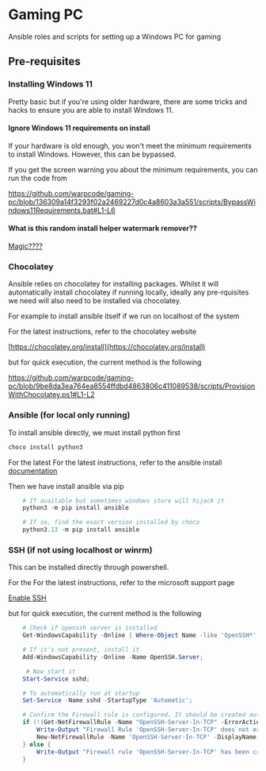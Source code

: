 # Gaming PC

Ansible roles and scripts for setting up a Windows PC for gaming

## Pre-requisites

### Installing Windows 11

Pretty basic but if you're using older hardware, there are some tricks and hacks to ensure you are able to install Windows 11.

#### Ignore Windows 11 requirements on install

If your hardware is old enough, you won't meet the minimum requirements to install Windows. However, this can be bypassed. 

If you get the screen warning you about the minimum requirements, you can run the code from 

https://github.com/warpcode/gaming-pc/blob/136309a14f3293f02a2469227d0c4a8603a3a551/scripts/BypassWindows11Requirements.bat#L1-L6

#### What is this random install helper watermark remover??

[Magic????](https://github.com/massgravel/Microsoft-Activation-Scripts)

### Chocolatey

Ansible relies on chocolatey for installing packages.
Whilst it will automatically install chocolatey if running locally, ideally any
pre-rquisites we need will also need to be installed via chocolatey.

For example to install ansible itself if we run on localhost of the system

For the latest instructions, refer to the chocolatey website

[https://chocolatey.org/install](https://chocolatey.org/install)

but for quick execution, the current method is the following

https://github.com/warpcode/gaming-pc/blob/9be8da3ea764ea8554ffdbd4863806c411089538/scripts/ProvisionWithChocolatey.ps1#L1-L2

### Ansible (for local only running)

To install ansible directly, we must install python first

```powershell
choco install python3
```

For the latest For the latest instructions, refer to the ansible install
[documentation](https://docs.ansible.com/ansible/latest/installation_guide/intro_installation.html#installing-and-upgrading-ansible-with-pip)

Then we have install ansible via pip

```powershell
    # If available but sometimes windows store will hijack it
    python3 -m pip install ansible

    # If so, find the exact version installed by choco
    python3.13 -m pip install ansible
```

### SSH (if not using localhost or winrm)

This can be installed directly through powershell.

For the For the latest instructions, refer to the microsoft support page

[Enable SSH](https://learn.microsoft.com/en-us/windows-server/administration/openssh/openssh_install_firstuse?tabs=powershell&pivots=windows-server-2025#enable-openssh-for-windows-server-2025)

but for quick execution, the current method is the following

```powershell
    # Check if openssh server is installed
    Get-WindowsCapability -Online | Where-Object Name -like 'OpenSSH*'

    # If it's not present, install it
    Add-WindowsCapability -Online -Name OpenSSH.Server;

     # Now start it
    Start-Service sshd;

    # To automatically run at startup
    Set-Service -Name sshd -StartupType 'Automatic';

    # Confirm the Firewall rule is configured. It should be created automatically by setup. Run the following to verify
    if (!(Get-NetFirewallRule -Name "OpenSSH-Server-In-TCP" -ErrorAction SilentlyContinue | Select-Object Name, Enabled)) {
        Write-Output "Firewall Rule 'OpenSSH-Server-In-TCP' does not exist, creating it..."
        New-NetFirewallRule -Name 'OpenSSH-Server-In-TCP' -DisplayName 'OpenSSH Server (sshd)' -Enabled True -Direction Inbound -Protocol TCP -Action Allow -LocalPort 22
    } else {
        Write-Output "Firewall rule 'OpenSSH-Server-In-TCP' has been created and exists."
    }
```
